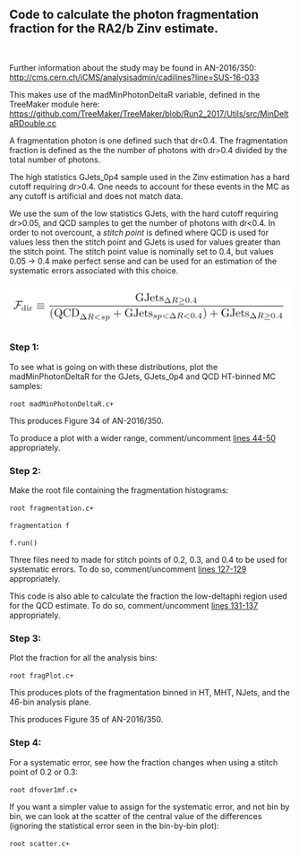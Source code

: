
## Code to calculate the photon fragmentation fraction for the RA2/b Zinv estimate.<br>

<br>

Further information about the study may be found in AN-2016/350:<br>http://cms.cern.ch/iCMS/analysisadmin/cadilines?line=SUS-16-033


This makes use of the madMinPhotonDeltaR variable, defined in the TreeMaker module here:<br>https://github.com/TreeMaker/TreeMaker/blob/Run2_2017/Utils/src/MinDeltaRDouble.cc


A fragmentation photon is one defined such that dr<0.4. The fragmentation fraction is defined as the the number of photons with dr>0.4 divided by the total number of photons. 

The high statistics GJets_0p4 sample used in the Zinv estimation has a hard cutoff requiring dr>0.4. One needs to account for these events in the MC as any cutoff is artificial and does not match data.

We use the sum of the low statistics GJets, with the hard cutoff requiring dr>0.05, and QCD samples to get the number of photons with dr<0.4. In order to not overcount, a _stitch point_ is defined where QCD is used for values less then the stitch point and GJets is used for values greater than the stitch point. The stitch point value is nominally set to 0.4, but values 0.05 -> 0.4 make perfect sense and can be used for an estimation of the systematic errors associated with this choice.

![Equation for F_{dir}](.Fdir.png "Equation for F_{dir}")


### Step 1:

To see what is going on with these distributions, plot the madMinPhotonDeltaR for the GJets, GJets_0p4 and QCD HT-binned MC samples:

`root madMinPhotonDeltaR.c+`

This produces Figure 34 of AN-2016/350.

To produce a plot with a wider range, comment/uncomment [lines 44-50](https://github.com/fojensen/photonfragmentation/blob/master/madMinPhotonDeltaR.c#L44-L50) appropriately.


### Step 2:

Make the root file containing the fragmentation histograms:

`root fragmentation.c+`

`fragmentation f`

`f.run()`

Three files need to made for stitch points of 0.2, 0.3, and 0.4 to be used for systematic errors. To do so, comment/uncomment [lines 127-129](https://github.com/fojensen/photonfragmentation/blob/master/fragmentation.c#L127-L129) appropriately.

This code is also able to calculate the fraction the low-deltaphi region used for the QCD estimate. To do so, comment/uncomment [lines 131-137](https://github.com/fojensen/photonfragmentation/blob/master/fragmentation.c#L131-L137) appropriately.

### Step 3:

Plot the fraction for all the analysis bins:

`root fragPlot.c+`

This produces plots of the fragmentation binned in HT, MHT, NJets, and the 46-bin analysis plane.

This produces Figure 35 of AN-2016/350.

### Step 4:

For a systematic error, see how the fraction changes when using a stitch point of 0.2 or 0.3:

`root dfover1mf.c+`

If you want a simpler value to assign for the systematic error, and not bin by bin, we can look at the scatter of the central value of the differences (ignoring the statistical error seen in the bin-by-bin plot):

`root scatter.c+`
